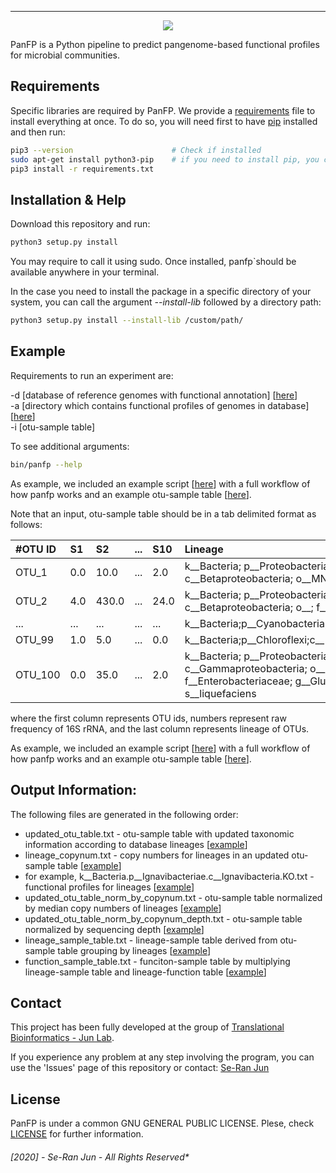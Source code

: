 ---

<p align="center">
  <img src=".logo/pangenome.png"/>
</p>

PanFP is a Python pipeline to predict pangenome-based functional profiles for microbial communities.

## Requirements
Specific libraries are required by PanFP. We provide a [requirements](./requirements.txt) file to install everything at once. To do so, you will need first to have [pip](https://pip.pypa.io/en/stable/installing/) installed and then run:

```bash
pip3 --version                      # Check if installed
sudo apt-get install python3-pip    # if you need to install pip, you can check installation with the previous command
pip3 install -r requirements.txt

```

## Installation & Help

Download this repository and run:

```bash
python3 setup.py install
```

You may require to call it using sudo. Once installed, panfp`should be available anywhere in your terminal.

In the case you need to install the package in a specific directory of your system, you can call the argument *--install-lib* followed by a directory path:

```bash
python3 setup.py install --install-lib /custom/path/
```
## Example

Requirements to run an experiment are: 

-d [database of reference genomes with functional annotation] \[[here](./dbs/refseq.complete.KO.TH30.txt)\] <br />
-a [directory which contains functional profiles of genomes in database] \[[here](./annot/KO)\] <br />
-i [otu-sample table] <br /> 

To see additional arguments:
```bash
bin/panfp --help
```

As example, we included an example script \[[here](./run_panfp.sh)\] with a full workflow of how panfp works and an example otu-sample table \[[here](./test/otu_table.txt)\].

Note that an input, otu-sample table should be in a tab delimited format as follows:

|\#OTU ID|S1   |S2   |...  |S10  |Lineage |
|:-------|:----|:----|:----|:----|:-------|
|OTU_1   |0.0  |10.0 |...  |2.0  |k__Bacteria; p__Proteobacteria; c__Betaproteobacteria; o__MND1; f__|
|OTU_2   |4.0  |430.0|...  |24.0 |k__Bacteria; p__Proteobacteria; c__Betaproteobacteria; o__; f__; g__; s__|
|...     |...  |...  |...  |...  |k__Bacteria;p__Cyanobacteria;c__Oxyphotobacteria|
|OTU_99  |1.0  |5.0  |...  |0.0  |k__Bacteria;p__Chloroflexi;c__|
|OTU_100 |0.0  |35.0 |...  |2.0  |k__Bacteria; p__Proteobacteria; c__Gammaproteobacteria; o__Enterobacteriales; f__Enterobacteriaceae; g__Gluconacetobacter; s__liquefaciens|

where the first column represents OTU ids, numbers represent raw frequency of 16S rRNA, and the last column represents lineage of OTUs.

As example, we included an example script \[[here](./run_panfp.sh)\] with a full workflow of how panfp works and an example otu-sample table \[[here](./test/otu_table.txt)\].

##  Output Information:

The following files are generated in the following order:

- updated_otu_table.txt - otu-sample table with updated taxonomic information according to database lineages \[[example](./test/results/updated_otu_table.txt)\]
- lineage_copynum.txt - copy numbers for lineages in an updated otu-sample table \[[example](./test/results/lineage_copynum.txt)\]
- for example, k__Bacteria.p__Ignavibacteriae.c__Ignavibacteria.KO.txt - functional profiles for lineages \[[example](./test/results/lineage_func/KO/k__Bacteria.p__Ignavibacteriae.c__Ignavibacteria.KO.txt)\]
- updated_otu_table_norm_by_copynum.txt - otu-sample table normalized by median copy numbers of lineages \[[example](./test/results/updated_otu_table_norm_by_copynum.txt)\]
- updated_otu_table_norm_by_copynum_depth.txt - otu-sample table normalized by sequencing depth \[[example](./test/results/updated_otu_table_norm_by_copynum_depth.txt)\]
- lineage_sample_table.txt - lineage-sample table derived from otu-sample table grouping by lineages \[[example](./test/results/lineage_sample_table.txt)\]
- function_sample_table.txt - funciton-sample table by multiplying lineage-sample table and lineage-function table \[[example](./test/results/function_sample_table.txt)\]

## Contact

This project has been fully developed at the group of [Translational Bioinformatics - Jun Lab](http://www.srjun.XXX.XXX).

If you experience any problem at any step involving the program, you can use the 'Issues' page of this repository or contact: [Se-Ran Jun](mailto:seran.jun@gmail.com)


## License

PanFP is under a common GNU GENERAL PUBLIC LICENSE. Plese, check [LICENSE](./LICENSE) for further information.

###### [2020] - Se-Ran Jun - All Rights Reserved*
